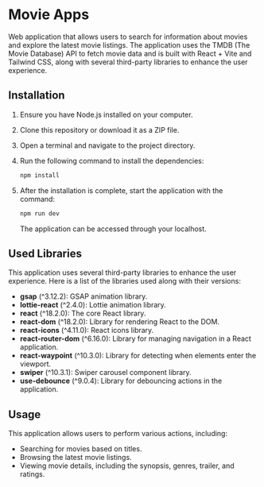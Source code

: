 # Movie Apps

Web application that allows users to search for information about movies and explore the latest movie listings. The application uses the TMDB (The Movie Database) API to fetch movie data and is built with React + Vite and Tailwind CSS, along with several third-party libraries to enhance the user experience.

## Installation

1. Ensure you have Node.js installed on your computer.
2. Clone this repository or download it as a ZIP file.
3. Open a terminal and navigate to the project directory.
4. Run the following command to install the dependencies:

   ```bash
   npm install
   ```

5. After the installation is complete, start the application with the command:

   ```bash
   npm run dev
   ```

   The application can be accessed through your localhost.

## Used Libraries

This application uses several third-party libraries to enhance the user experience. Here is a list of the libraries used along with their versions:

- **gsap** (^3.12.2): GSAP animation library.
- **lottie-react** (^2.4.0): Lottie animation library.
- **react** (^18.2.0): The core React library.
- **react-dom** (^18.2.0): Library for rendering React to the DOM.
- **react-icons** (^4.11.0): React icons library.
- **react-router-dom** (^6.16.0): Library for managing navigation in a React application.
- **react-waypoint** (^10.3.0): Library for detecting when elements enter the viewport.
- **swiper** (^10.3.1): Swiper carousel component library.
- **use-debounce** (^9.0.4): Library for debouncing actions in the application.

## Usage

This application allows users to perform various actions, including:

- Searching for movies based on titles.
- Browsing the latest movie listings.
- Viewing movie details, including the synopsis, genres, trailer, and ratings.